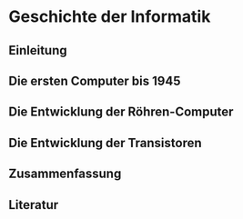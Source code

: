 # Geschichte der Informatik

## Einleitung

## Die ersten Computer bis 1945

## Die Entwicklung der Röhren-Computer

## Die Entwicklung der Transistoren

## Zusammenfassung

## Literatur